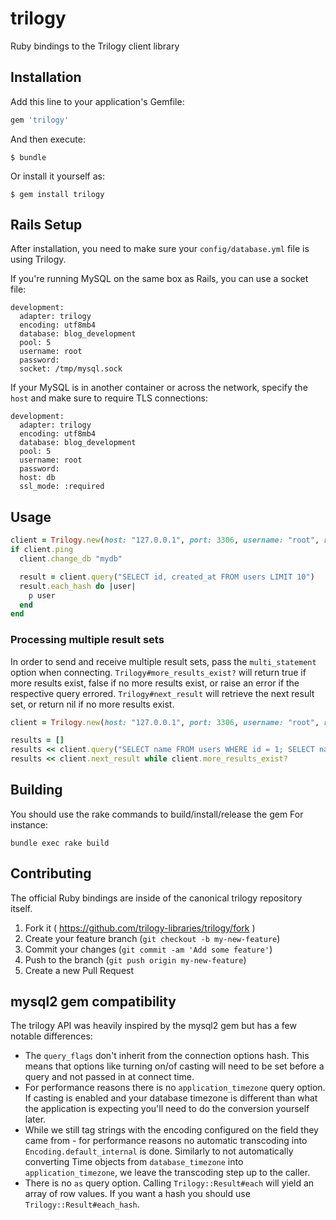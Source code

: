 # trilogy

Ruby bindings to the Trilogy client library

## Installation

Add this line to your application's Gemfile:

``` ruby
gem 'trilogy'
```

And then execute:

```
$ bundle
```

Or install it yourself as:

```
$ gem install trilogy
```

## Rails Setup

After installation, you need to make sure your `config/database.yml` file is using Trilogy.

If you're running MySQL on the same box as Rails, you can use a socket file:

```
development:
  adapter: trilogy
  encoding: utf8mb4
  database: blog_development
  pool: 5
  username: root
  password:
  socket: /tmp/mysql.sock
```

If your MySQL is in another container or across the network, specify the `host` and make sure to require TLS connections:

```
development:
  adapter: trilogy
  encoding: utf8mb4
  database: blog_development
  pool: 5
  username: root
  password:
  host: db
  ssl_mode: :required
```

## Usage

``` ruby
client = Trilogy.new(host: "127.0.0.1", port: 3306, username: "root", read_timeout: 2)
if client.ping
  client.change_db "mydb"

  result = client.query("SELECT id, created_at FROM users LIMIT 10")
  result.each_hash do |user|
    p user
  end
end
```

### Processing multiple result sets

In order to send and receive multiple result sets, pass the `multi_statement` option when connecting.
`Trilogy#more_results_exist?` will return true if more results exist, false if no more results exist, or raise
an error if the respective query errored. `Trilogy#next_result` will retrieve the next result set, or return nil
if no more results exist.

``` ruby
client = Trilogy.new(host: "127.0.0.1", port: 3306, username: "root", read_timeout: 2, multi_statement: true)

results = []
results << client.query("SELECT name FROM users WHERE id = 1; SELECT name FROM users WHERE id = 2")
results << client.next_result while client.more_results_exist?
```

## Building
You should use the rake commands to build/install/release the gem
For instance:
```shell
bundle exec rake build
```

## Contributing

The official Ruby bindings are inside of the canonical trilogy repository itself.

1. Fork it ( https://github.com/trilogy-libraries/trilogy/fork )
2. Create your feature branch (`git checkout -b my-new-feature`)
3. Commit your changes (`git commit -am 'Add some feature'`)
4. Push to the branch (`git push origin my-new-feature`)
5. Create a new Pull Request

## mysql2 gem compatibility

The trilogy API was heavily inspired by the mysql2 gem but has a few notable
differences:

* The `query_flags` don't inherit from the connection options hash.
  This means that options like turning on/of casting will need to be set before
  a query and not passed in at connect time.
* For performance reasons there is no `application_timezone` query option. If
  casting is enabled and your database timezone is different than what the
  application is expecting you'll need to do the conversion yourself later.
* While we still tag strings with the encoding configured on the field they came
  from - for performance reasons no automatic transcoding into
  `Encoding.default_internal` is done. Similarly to not automatically converting
  Time objects from `database_timezone` into `application_timezone`, we leave
  the transcoding step up to the caller.
* There is no `as` query option. Calling `Trilogy::Result#each` will yield an array
  of row values. If you want a hash you should use `Trilogy::Result#each_hash`.
